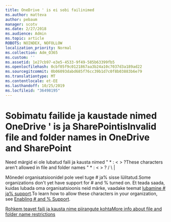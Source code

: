 ```yaml
---
title: OneDrive ' is ei sobi failinimed
ms.author: matteva
author: pebaum
manager: scotv
ms.date: 2/27/2018
ms.audience: Admin
ms.topic: article
ROBOTS: NOINDEX, NOFOLLOW
localization_priority: Normal
ms.collection: Adm_O365
ms.custom: ''
ms.assetid: 1e27cb97-e3e5-4533-9f49-585b63399fb5
ms.openlocfilehash: 0cbf05f9c0121867aa3b24a10c7037d3a189ad22
ms.sourcegitcommit: 0b06093dabd685f76cc39b1d7c0f8b03883b6e79
ms.translationtype: MT
ms.contentlocale: et-EE
ms.lasthandoff: 10/25/2019
ms.locfileid: "36498195"
---
```

# <a name="invalid-file-and-folder-names-in-onedrive-and-sharepoint"></a><span data-ttu-id="b753b-102">Sobimatu failide ja kaustade nimed OneDrive ' is ja SharePointis</span><span class="sxs-lookup"><span data-stu-id="b753b-102">Invalid file and folder names in OneDrive and SharePoint</span></span>

<span data-ttu-id="b753b-103">Need märgid ei ole lubatud faili ja kausta nimed " \* : \< \> ?</span><span class="sxs-lookup"><span data-stu-id="b753b-103">These characters aren't allowed in file and folder names " \* : \< \> ?</span></span> <span data-ttu-id="b753b-104">/ \ |</span><span class="sxs-lookup"><span data-stu-id="b753b-104"></span></span> 
  
<span data-ttu-id="b753b-105">Mõnedel organisatsioonidel pole veel tuge # ja% sisse lülitatud.</span><span class="sxs-lookup"><span data-stu-id="b753b-105">Some organizations don't yet have support for # and % turned on.</span></span> <span data-ttu-id="b753b-106">Et teada saada, kuidas lubada oma organisatsioonis neid märke, vaadake teemat [lubamine # ja% support](https://go.microsoft.com/fwlink/?linkid=862611).</span><span class="sxs-lookup"><span data-stu-id="b753b-106">To learn how to allow these characters in your organization, see [Enabling # and % Support](https://go.microsoft.com/fwlink/?linkid=862611).</span></span> 
  
[<span data-ttu-id="b753b-107">Rohkem teavet faili ja kausta nime piirangute kohta</span><span class="sxs-lookup"><span data-stu-id="b753b-107">More info about file and folder name restrictions</span></span>](https://go.microsoft.com/fwlink/?linkid=866430)
  

